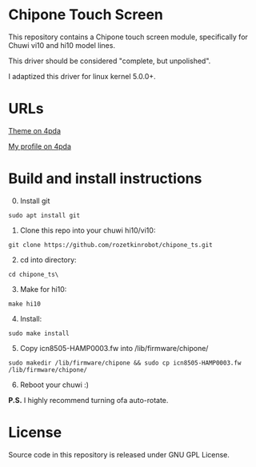 # Chipone Touch Screen

This repository contains a Chipone touch screen module, specifically for Chuwi vi10 and hi10 model lines.

This driver should be considered "complete, but unpolished".

I adaptized this driver for linux kernel 5.0.0+.

# URLs
[Theme on 4pda](http://4pda.ru/forum/index.php?showtopic=692634)

[My profile on 4pda](http://4pda.ru/forum/index.php?showuser=5204805)

# Build and install instructions

0. Install git 
```shell
sudo apt install git
```

1. Clone this repo into your chuwi hi10/vi10:
```shell
git clone https://github.com/rozetkinrobot/chipone_ts.git
```
2. cd into directory:
```shell
cd chipone_ts\
```
3. Make for 
hi10:
```shell
make hi10
```
4. Install:
```shell
sudo make install
```
5. Copy icn8505-HAMP0003.fw into /lib/firmware/chipone/
```shell
sudo makedir /lib/firmware/chipone && sudo cp icn8505-HAMP0003.fw /lib/firmware/chipone/
```

6. Reboot your chuwi :)

**P.S.** I highly recommend turning ofа auto-rotate.

# License
Source code in this repository is released under GNU GPL License.<br>
